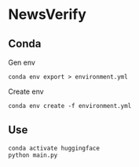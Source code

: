# NewsVerify

## Conda 
Gen env 
```shell
conda env export > environment.yml
```

Create env 
```shell
conda env create -f environment.yml
```

## Use 

```shell
conda activate huggingface
python main.py
```